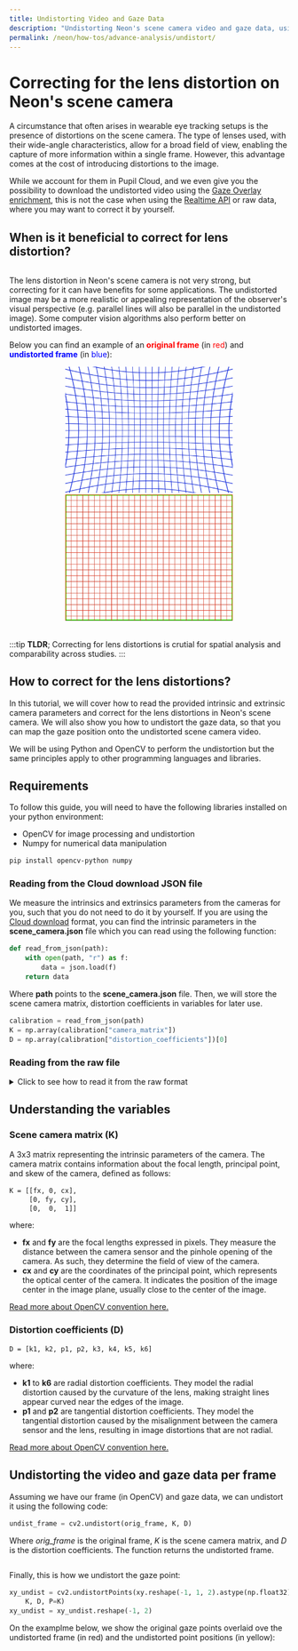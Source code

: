 ```yaml
---
title: Undistorting Video and Gaze Data
description: "Undistorting Neon's scene camera video and gaze data, using the intrinsic and extrinsic camera parameters."
permalink: /neon/how-tos/advance-analysis/undistort/
---
```

# Correcting for the lens distortion on Neon's scene camera
A circumstance that often arises in wearable eye tracking setups is the presence of distortions on the scene camera. The type of lenses used, with their wide-angle characteristics, allow for a broad field of view, enabling the capture of more information within a single frame. However, this advantage comes at the cost of introducing distortions to the image. <!-- rectilinear distortions -->

While we account for them in Pupil Cloud, and we even give you the possibility to download the undistorted video using the [Gaze Overlay enrichment](/enrichments/gaze-overlay), this is not the case when using the [Realtime API](/neon/real-time-api) or raw data, where you may want to correct it by yourself.

## When is it beneficial to correct for lens distortion?

<div class="mb-4" style="display:flex;justify-content:center;">
  <v-img class="rounded" :src="require('../../../media/neon/undist/sidebyside_neon_with_gaze.jpg')"
  width="100%" 
  alt="Side by side comparison of a distorted and undistorted image with gaze positions overlaid."
  title="Side by side comparison of a distorted and undistorted image with gaze positions overlaid." />
</div>

The lens distortion in Neon's scene camera is not very strong, but correcting for it can have benefits for some applications. The undistorted image may be a more realistic or appealing representation of the observer's visual perspective (e.g. parallel lines will also be parallel in the undistorted image). Some computer vision algorithms also perform better on undistorted images.

Below you can find an example of an <span style="color:red">**original frame**</span> (in <span style="color:red">red</span>) and <span style="color:blue">**undistorted frame**</span> (in <span style="color:blue">blue</span>):

<div style="width: 60%; margin: 0 auto;">
<script
  defer
  src="https://unpkg.com/img-comparison-slider@7/dist/index.js"
></script>
<link
  rel="stylesheet"
  href="https://unpkg.com/img-comparison-slider@7/dist/styles.css"
/>
<img-comparison-slider
keyboard=enabled
>
  <img slot="first" src="../../../media/neon/undist/dist_neon.jpg" />
  <img slot="second" src="../../../media/neon/undist/undist_neon.jpg" />
</img-comparison-slider>
<br>
<br>
</div>

:::tip
**TLDR**; Correcting for lens distortions is crutial for spatial analysis and comparability across studies.
:::

## How to correct for the lens distortions?
In this tutorial, we will cover how to read the provided intrinsic and extrinsic camera parameters and correct for the lens distortions in Neon's scene camera. We will also show you how to undistort the gaze data, so that you can map the gaze position onto the undistorted scene camera video.

We will be using Python and OpenCV to perform the undistortion but the same principles apply to other programming languages and libraries.

## Requirements
To follow this guide, you will need to have the following libraries installed on your python environment:

- OpenCV for image processing and undistortion
- Numpy for numerical data manipulation

```bash
pip install opencv-python numpy
```

### Reading from the Cloud download JSON file

We measure the intrinsics and extrinsics parameters from the cameras for you, such that you do not need to do it by yourself. If you are using the [Cloud download](/export-formats/recording-data/neon/#scene-camera-json) format, you can find the intrinsic parameters in the **scene_camera.json** file which you can read using the following function:

```python
def read_from_json(path):
    with open(path, "r") as f:
        data = json.load(f)
    return data
```
Where **path** points to the **scene_camera.json** file. Then, we will store the scene camera matrix, distortion coefficients in variables for later use.

```python
calibration = read_from_json(path)
K = np.array(calibration["camera_matrix"])
D = np.array(calibration["distortion_coefficients"])[0]
```

### Reading from the raw file
<details><summary>Click to see how to read it from the raw format</summary><br>
<!-- This is collapsed   -->
If you are using the RAW data, this data is also stored there. The calibration parameters are stored in a binary file, and you can read it using the following function:


```python
def read_instrinsics_neon(path):
    return np.fromfile(
        path,
        np.dtype(
            [
                ("version", "u1"),
                ("serial", "6a"),
                ("scene_camera_matrix", "(3,3)d"),
                ("scene_distortion_coefficients", "8d"),
                ("scene_extrinsics_affine_matrix", "(4,4)d"),
                ("right_camera_matrix", "(3,3)d"),
                ("right_distortion_coefficients", "8d"),
                ("right_extrinsics_affine_matrix", "(4,4)d"),
                ("left_camera_matrix", "(3,3)d"),
                ("left_distortion_coefficients", "8d"),
                ("left_extrinsics_affine_matrix", "(4,4)d"),
                ("crc", "u4"),
            ]
        ),
    )
```

Where **path** points to the calibration file, which is located in the same folder as the raw data with the name **calibration.bin**. Then, we will store the scene camera matrix, distortion coefficients in variables for later use.

``` python
calibration = read_instrinsics_neon(path)
K = calibration["scene_camera_matrix"][0]
D = calibration["scene_distortion_coefficients"][0]
```

</details>
<!-- empty line   -->

## Understanding the variables

### Scene camera matrix (K)
A 3x3 matrix representing the intrinsic parameters of the camera. The camera matrix contains information about the focal length, principal point, and skew of the camera, defined as follows:

```
K = [[fx, 0, cx],
     [0, fy, cy],
     [0,  0,  1]]
```

where:

- **fx** and **fy** are the focal lengths expressed in pixels. They measure the distance between the camera sensor and the pinhole opening of the camera. As such, they determine the field of view of the camera.
- **cx** and **cy** are the coordinates of the principal point, which represents the optical center of the camera. It indicates the position of the image center in the image plane, usually close to the center of the image.

<div>
<a href="https://docs.opencv.org/4.x/dc/dbb/tutorial_py_calibration.html" target="_blank">Read more about OpenCV convention here.</a>
</div>

### Distortion coefficients (D)

```
D = [k1, k2, p1, p2, k3, k4, k5, k6]
```

where:

- **k1** to **k6** are radial distortion coefficients. They model the radial distortion caused by the curvature of the lens, making straight lines appear curved near the edges of the image.
- **p1** and **p2** are tangential distortion coefficients. They model the tangential distortion caused by the misalignment between the camera sensor and the lens, resulting in image distortions that are not radial.

<div>
<a href="https://docs.opencv.org/4.x/dc/dbb/tutorial_py_calibration.html" target="_blank">Read more about OpenCV convention here.</a>
</div>

## Undistorting the video and gaze data per frame
Assuming we have our frame (in OpenCV) and gaze data, we can undistort it using the following code:

```python
undist_frame = cv2.undistort(orig_frame, K, D)
```

Where *orig_frame* is the original frame, *K* is the scene camera matrix, and *D* is the distortion coefficients. The function returns the undistorted frame.


<div class="mb-4" style="display:flex;justify-content:center;">
  <v-img class="rounded" :src="require('../../../media/neon/undist/sidebyside_neon.jpg')"
  max-width="100%" 
  alt="Image showing the original frame overlaid with the undistorted frame."
  title="Image showing the original frame overlaid with the undistorted frame." />
</div>

Finally, this is how we undistort the gaze point:

```python
xy_undist = cv2.undistortPoints(xy.reshape(-1, 1, 2).astype(np.float32), 
    K, D, P=K)
xy_undist = xy_undist.reshape(-1, 2)
```
On the examplme below, we show the original gaze points overlaid ove the undistorted frame (in red) and the undistorted point positions (in yellow):

<div class="mb-4" style="display:flex;justify-content:center;">
  <v-img class="rounded" :src="require('../../../media/neon/undist/undist_neon_with_gaze.jpg')"
  max-width="70%" 
  alt="Image showing the original frame overlaid with the undistorted frame."
  title="Image showing the original frame overlaid with the undistorted frame." />
</div>